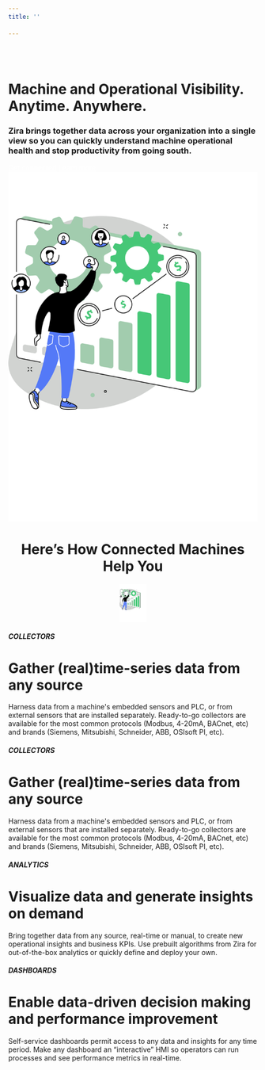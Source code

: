 ```yaml
---
title: ''

---
```

<div class="uk-container uk-container-medium"> <div class="uk-child-width-1-2@m uk-grid-match uk-text-left uk-margin-medium-center uk-grid" data-uk-grid="" style="vertical-align: middle;"> <div class="uk-first-column"> <div class="uk-text-left"> <br><br> <h1> Machine and Operational Visibility. Anytime. Anywhere. </h1> <h3> Zira brings together data across your organization into a single view so you can quickly understand machine operational health and stop productivity from going south. </h3> <a style="color:white" class="uk-button uk-button-primary uk-button-large uk-margin-medium-top" href="https://my.zira.us">Get connected</a> <a style="color:white" class="uk-button uk-button-secondary uk-button-large uk-margin-medium-top" href="https://my.zira.us">Learn more</a> </div> </div> <div> <img src="/uploads/connected_machines.svg" style="display: block; margin-left: auto; margin-right: auto; "> </div> </div> </div>

<div class="uk-container uk-container-medium">
<h1><center>Here’s How Connected Machines Help You</center></h1>
<div class="uk-child-width-1-2@m uk-grid-match uk-text-left uk-margin-medium-center uk-grid" data-uk-grid="" style="vertical-align: middle;">
<div class="uk-first-column">
<img src="/uploads/connected_machines.svg" style="display: block; margin-left: auto; margin-right: auto; width: 55px;">
</div> 
<div class="uk-text-left">
<h5>COLLECTORS</h5>
<h1> Gather (real)time-series data from any source 
</h1> 
<p>Harness data from a machine's embedded sensors and PLC, or from external sensors that are installed separately. Ready-to-go collectors are available for the most common protocols (Modbus, 4-20mA, BACnet, etc) and brands (Siemens, Mitsubishi, Schneider, ABB, OSIsoft PI, etc). 
</p>
</div>
</div>
</div>

##### COLLECTORS

# Gather (real)time-series data from any source

Harness data from a machine's embedded sensors and PLC, or from external sensors that are installed separately. Ready-to-go collectors are available for the most common protocols (Modbus, 4-20mA, BACnet, etc) and brands (Siemens, Mitsubishi, Schneider, ABB, OSIsoft PI, etc).

##### ANALYTICS

# Visualize data and generate insights on demand

Bring together data from any source, real-time or manual, to create new operational insights and business KPIs. Use prebuilt algorithms from Zira for out-of-the-box analytics or quickly define and deploy your own.

##### DASHBOARDS

# Enable data-driven decision making and performance improvement

Self-service dashboards permit access to any data and insights for any time period. Make any dashboard an “interactive” HMI so operators can run processes and see performance metrics in real-time.
